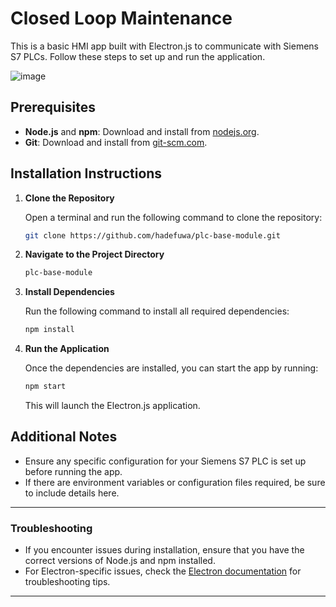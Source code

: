 # Closed Loop Maintenance

This is a basic HMI app built with Electron.js to communicate with Siemens S7 PLCs. Follow these steps to set up and run the application.

![image](https://github.com/user-attachments/assets/ce9a4d07-aa5c-4dae-85c7-8898fb86b566)

## Prerequisites

- **Node.js** and **npm**: Download and install from [nodejs.org](https://nodejs.org/).
- **Git**: Download and install from [git-scm.com](https://git-scm.com/).

## Installation Instructions

1. **Clone the Repository**

   Open a terminal and run the following command to clone the repository:

   ```bash
   git clone https://github.com/hadefuwa/plc-base-module.git
   ```

2. **Navigate to the Project Directory**

   ```bash
   plc-base-module
   ```

3. **Install Dependencies**

   Run the following command to install all required dependencies:

   ```bash
   npm install
   ```

4. **Run the Application**

   Once the dependencies are installed, you can start the app by running:

   ```bash
   npm start
   ```

   This will launch the Electron.js application.

## Additional Notes

- Ensure any specific configuration for your Siemens S7 PLC is set up before running the app.
- If there are environment variables or configuration files required, be sure to include details here.

---

### Troubleshooting

- If you encounter issues during installation, ensure that you have the correct versions of Node.js and npm installed.
- For Electron-specific issues, check the [Electron documentation](https://www.electronjs.org/docs) for troubleshooting tips.

---
